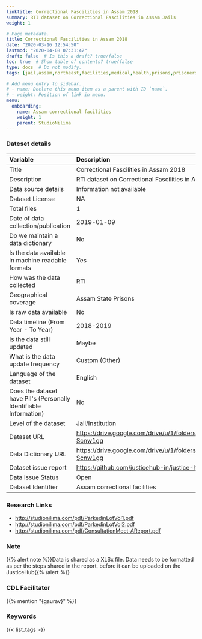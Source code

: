 ```yaml
---
linktitle: Correctional Fascilities in Assam 2018
summary: RTI dataset on Correctional Fascilities in Assam Jails
weight: 1

# Page metadata.
title: Correctional Fascilities in Assam 2018
date: "2020-03-16 12:54:50"
lastmod: "2020-04-08 07:31:42"
draft: false  # Is this a draft? true/false
toc: true  # Show table of contents? true/false
type: docs  # Do not modify.
tags: [jail,assam,northeast,facilities,medical,health,prisons,prisoners]

# Add menu entry to sidebar.
# - name: Declare this menu item as a parent with ID `name`.
# - weight: Position of link in menu.
menu:
  onboarding:
    name: Assam correctional facilities
    weight: 1
    parent: StudioNilima
---
```

### Dateset details
|Variable                                                          |Description                                                                  |
|:-----------------------------------------------------------------|:----------------------------------------------------------------------------|
|Title                                                             |Correctional Fascilities in Assam 2018                                       |
|Description                                                       |RTI dataset on Correctional Fascilities in Assam Jails                       |
|Data source details                                               |Information not available                                                    |
|Dataset License                                                   |NA                                                                           |
|Total files                                                       |1                                                                            |
|Date of data collection/publication                               |2019-01-09                                                                   |
|Do we maintain a data dictionary                                  |No                                                                           |
|Is the data available in machine readable formats                 |Yes                                                                          |
|How was the data collected                                        |RTI                                                                          |
|Geographical coverage                                             |Assam State Prisons                                                          |
|Is raw data available                                             |No                                                                           |
|Data timeline (From Year - To Year)                               |2018-2019                                                                    |
|Is the data still updated                                         |Maybe                                                                        |
|What is the data update frequency                                 |Custom (Other)                                                               |
|Language of the dataset                                           |English                                                                      |
|Does the dataset have PII's (Personally Identifiable Information) |No                                                                           |
|Level of the dataset                                              |Jail/Institution                                                             |
|Dataset URL                                                       |https://drive.google.com/drive/u/1/folders/10y0NkbQRHqoxnqaGh7OVvaWA-Scnw1gg |
|Data Dictionary URL                                               |https://drive.google.com/drive/u/1/folders/10y0NkbQRHqoxnqaGh7OVvaWA-Scnw1gg |
|Dataset issue report                                              |https://github.com/justicehub-in/justice-hub-docs/issues/16                  |
|Data Issue Status                                                 |Open                                                                         |
|Dataset Identifier                                                |Assam correctional facilities                                                |
### Research Links
* http://studionilima.com/pdf/ParkedinLotVol1.pdf
* http://studionilima.com/pdf/ParkedinLotVol2.pdf
* http://studionilima.com/pdf/ConsultationMeet-AReport.pdf
### Note
{{% alert note %}}Data is shared as a XLSx file. Data needs to be formatted as per the steps shared in the report, before it can be uploaded on the JusticeHub{{% /alert %}}
### CDL Facilitator
{{% mention "{gaurav}" %}}
### Keywords
{{< list_tags >}}
